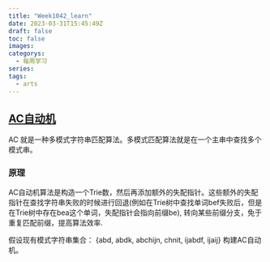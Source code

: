 ```yaml
---
title: "Week1042_learn"
date: 2023-03-31T15:45:49Z
draft: false 
toc: false
images:
categorys:
  - 每周学习
series:
tags:
  - arts 
---
```


## [AC自动机](https://www.cnblogs.com/nullzx/p/7499397.html)

AC 就是一种多模式字符串匹配算法。多模式匹配算法就是在一个主串中查找多个模式串。

### 原理

AC自动机算法是构造一个Trie数，然后再添加额外的失配指针。这些额外的失配指针在查找字符串失败的时候进行回退(例如在Trie树中查找单词bef失败后，但是在Trie树中存在bea这个单词，失配指针会指向前缀be), 转向某些前缀分支，免于重复匹配前缀，提高算法效率.

假设现有模式字符串集合： {abd, abdk, abchijn, chnit, ijabdf, ijaij} 构建AC自动机。







